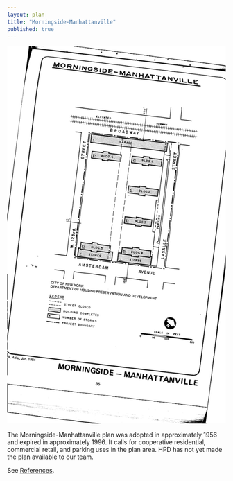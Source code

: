 ```yaml
---
layout: plan
title: "Morningside-Manhattanville"
published: true
---
```


<!---![Morningside-Manhattanville, NYC Department of Housing Preservation and Development. Community Development Progress Report: 1968. Prepared and edited by Nathan Sobel. New York City, 1968.](Morningside Manhattanville 1968.png)-->
![Morningside-Manhattanville, NYC Department of Housing Preservation and Development. Atlas of Urban Renewal Project Areas in the City of New York. Prepared and edited by Nathan Sobel. New York City, 1984.](Morningside-Manhattanville.jpg)

The Morningside-Manhattanville plan was adopted in approximately 1956 and expired in approximately 1996. It calls for cooperative residential, commercial retail, and parking uses in the plan area. HPD has not yet made the plan available to our team.

See [References](http://www.urbanreviewer.org/#page=references.html).
